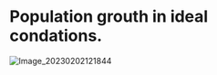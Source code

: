 # Population grouth in ideal condations.
![Image_20230202121844](https://user-images.githubusercontent.com/15227330/216252299-ff5b4c19-2448-45a1-93c6-24176ee16422.png)
